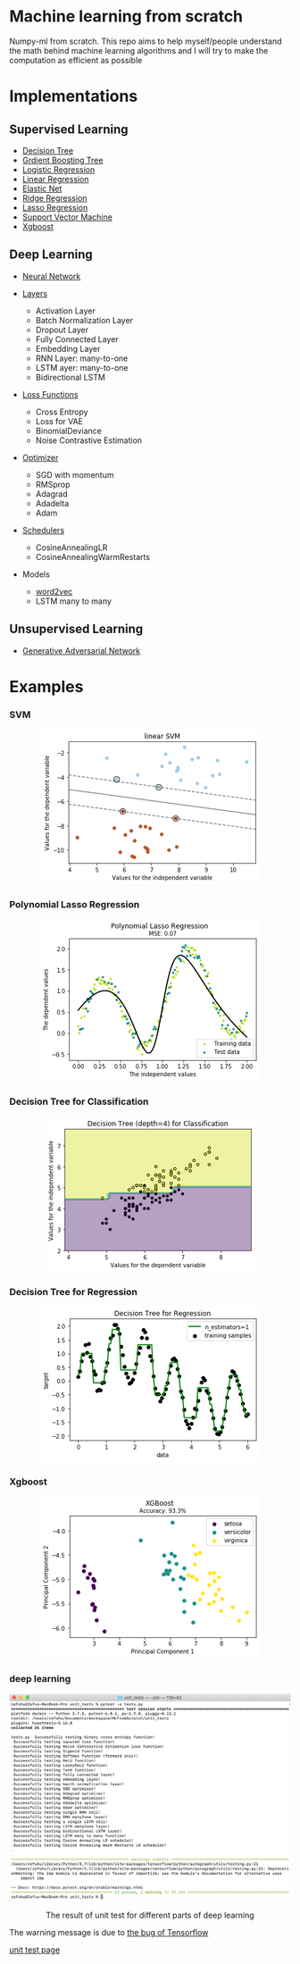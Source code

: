 # Machine learning from scratch
Numpy-ml from scratch. This repo aims to help myself/people understand the math behind
machine learning algorithms and I will try to make the computation as
efficient as possible

# Implementations

## Supervised Learning

- [Decision Tree](https://github.com/Superhzf/MLFromScratch/blob/master/numpy_ml/supervised_learning/decision_tree.py)
- [Grdient Boosting Tree](https://github.com/Superhzf/MLFromScratch/blob/master/numpy_ml/supervised_learning/gradient_boosting.py)
- [Logistic Regression](https://github.com/Superhzf/MLFromScratch/blob/master/numpy_ml/supervised_learning/logistic_regression.py)
- [Linear Regression](https://github.com/eriklindernoren/ML-From-Scratch/blob/master/mlfromscratch/supervised_learning/regression.py)
- [Elastic Net](https://github.com/eriklindernoren/ML-From-Scratch/blob/master/mlfromscratch/supervised_learning/regression.py)
- [Ridge Regression](https://github.com/Superhzf/MLFromScratch/blob/master/numpy_ml/supervised_learning/regression.py)
- [Lasso Regression](https://github.com/Superhzf/MLFromScratch/blob/master/numpy_ml/supervised_learning/regression.py)
- [Support Vector Machine](https://github.com/Superhzf/MLFromScratch/blob/master/numpy_ml/supervised_learning/support_vector_machine.py)
- [Xgboost](https://github.com/Superhzf/MLFromScratch/blob/master/numpy_ml/supervised_learning/xgboost.py)

## Deep Learning

- [Neural Network](https://github.com/Superhzf/MLFromScratch/blob/master/numpy_ml/deep_learning/neural_network.py)
- [Layers](https://github.com/Superhzf/MLFromScratch/blob/master/numpy_ml/deep_learning/layers.py)

  * Activation Layer
  * Batch Normalization Layer
  * Dropout Layer
  * Fully Connected Layer
  * Embedding Layer
  * RNN Layer: many-to-one
  * LSTM ayer: many-to-one
  * Bidirectional LSTM
- [Loss Functions](https://github.com/Superhzf/MLFromScratch/blob/master/numpy_ml/deep_learning/loss_functions.py)

  * Cross Entropy
  * Loss for VAE
  * BinomialDeviance
  * Noise Contrastive Estimation

- [Optimizer](https://github.com/Superhzf/MLFromScratch/blob/master/numpy_ml/deep_learning/optimizers.py)

  * SGD with momentum
  * RMSprop
  * Adagrad
  * Adadelta
  * Adam

- [Schedulers](https://github.com/Superhzf/MLFromScratch/blob/master/numpy_ml/deep_learning/schedulers.py)
  * CosineAnnealingLR
  * CosineAnnealingWarmRestarts

- Models
  * [word2vec](https://github.com/Superhzf/MLFromScratch/blob/master/numpy_ml/deep_learning/models/word2vec.py)
  * LSTM many to many

## Unsupervised Learning

- [Generative Adversarial Network](https://github.com/Superhzf/MLFromScratch/blob/master/numpy_ml/unsupervised_learning/generative_adversarial_network.py)

# Examples

### SVM
<p align="center">
<img src="/images/svm.png">
</p>

### Polynomial Lasso Regression
<p align="center">
<img src="/images/poly_lasso_regress.png">
</p>


### Decision Tree for Classification
<p align="center">
<img src="/images/decision_tree_classification.png">
</p>

### Decision Tree for Regression
<p align="center">
<img src="/images/decision_tree_regression.png">
</p>

### Xgboost
<p align="center">
<img src="/images/xgb.png">
</p>

### deep learning

<p align="center">
<img src="/images/unit_test.png">
</p>
<p align="center">
    The result of unit test for different parts of deep learning
</p>

The warning message is due to [the bug of Tensorflow](https://github.com/tensorflow/tensorflow/issues/31412)

[unit test page](https://github.com/Superhzf/MLFromScratch/tree/master/unit_tests)
